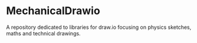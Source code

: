 # MechanicalDrawio
A repository dedicated to libraries for draw.io focusing on physics sketches, maths and technical drawings. 
